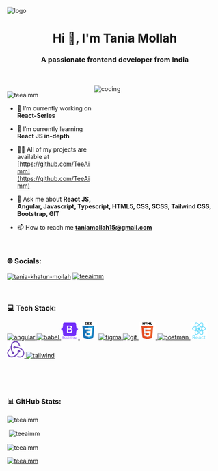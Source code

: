 ![logo](https://github.com/Sarita-16/Sarita-16/blob/main/banner.gif)

<h1 align="center">Hi 👋, I'm Tania Mollah</h1>
<h3 align="center">A passionate frontend developer from India</h3>

<br>
<br>

<img align="right" alt="coding" width="300" height="270" src="https://miro.medium.com/v2/resize:fit:1400/0*yBvA5CnEX3Sd4aod.gif">

<p align="left"> <img src="https://komarev.com/ghpvc/?username=teeaimm&label=Profile%20views&color=0e75b6&style=flat" alt="teeaimm" /> </p>


- 🔭 I’m currently working on **React-Series**

- 🌱 I’m currently learning **React JS in-depth**

- 👨‍💻 All of my projects are available at [https://github.com/TeeAimm](https://github.com/TeeAimm)

- 💬 Ask me about **React JS, Angular, Javascript, Typescript, HTML5, CSS, SCSS, Tailwind CSS, Bootstrap, GIT**

- 📫 How to reach me **taniamollah15@gmail.com**

<br>

<h3 align="left"> 🌐 Socials:</h3>
<p align="left">
  <a href="https://linkedin.com/in/tania-khatun-mollah" target="blank"><img align="center" src="https://raw.githubusercontent.com/rahuldkjain/github-profile-readme-generator/master/src/images/icons/Social/linked-in-alt.svg" alt="tania-khatun-mollah" height="30" width="40" /></a>
  <a href="https://github.com/TeeAimm"><img src="https://github-profile-trophy.vercel.app/?username=teeaimm" alt="teeaimm" height="30" width="40" /></a>
</p>

<br>

<h3 align="left">💻 Tech Stack:</h3>
<p align="left"> 
  <a href="https://angular.io" target="_blank" rel="noreferrer"> <img src="https://angular.io/assets/images/logos/angular/angular.svg" alt="angular" width="40" height="40"/> </a> 
  <a href="https://babeljs.io/" target="_blank" rel="noreferrer"> <img src="https://www.vectorlogo.zone/logos/babeljs/babeljs-icon.svg" alt="babel" width="40" height="40"/> </a> 
  <a href="https://getbootstrap.com" target="_blank" rel="noreferrer"> <img src="https://raw.githubusercontent.com/devicons/devicon/master/icons/bootstrap/bootstrap-plain-wordmark.svg" alt="bootstrap" width="40" height="40"/> </a> 
  <a ref="https://www.w3schools.com/css/" target="_blank" rel="noreferrer"> <img src="https://raw.githubusercontent.com/devicons/devicon/master/icons/css3/css3-original-wordmark.svg" alt="css3" width="40" height="40"/> </a> 
  <a href="https://www.figma.com/" target="_blank" rel="noreferrer"> <img src="https://www.vectorlogo.zone/logos/figma/figma-icon.svg" alt="figma" width="40" height="40"/> </a> 
  <a href="https://git-scm.com/" target="_blank" rel="noreferrer"> <img src="https://www.vectorlogo.zone/logos/git-scm/git-scm-icon.svg" alt="git" width="40" height="40"/> </a> 
  <a href="https://www.w3.org/html/" target="_blank" rel="noreferrer"> <img src="https://raw.githubusercontent.com/devicons/devicon/master/icons/html5/html5-original-wordmark.svg" alt="html5" width="40" height="40"/> </a> 
  <a href="https://postman.com" target="_blank" rel="noreferrer"> <img src="https://www.vectorlogo.zone/logos/getpostman/getpostman-icon.svg" alt="postman" width="40" height="40"/> </a> 
  <a href="https://reactjs.org/" target="_blank" rel="noreferrer"> <img src="https://raw.githubusercontent.com/devicons/devicon/master/icons/react/react-original-wordmark.svg" alt="react" width="40" height="40"/> </a> 
  <a href="https://redux.js.org" target="_blank" rel="noreferrer"> <img src="https://raw.githubusercontent.com/devicons/devicon/master/icons/redux/redux-original.svg" alt="redux" width="40" height="40"/> </a> 
  <a href="https://tailwindcss.com/" target="_blank" rel="noreferrer"> <img src="https://www.vectorlogo.zone/logos/tailwindcss/tailwindcss-icon.svg" alt="tailwind" width="40" height="40"/> </a> 
</p>

<br>
<br>
<br>

<h3 align="left">📊 GitHub Stats:</h3>
<p><img align="center" src="https://github-readme-stats.vercel.app/api/top-langs?username=teeaimm&show_icons=true&locale=en&layout=compact" alt="teeaimm" /></p>

<p>&nbsp;<img align="center" src="https://github-readme-stats.vercel.app/api?username=teeaimm&show_icons=true&locale=en" alt="teeaimm" /></p>

<p><img align="center" src="https://github-readme-streak-stats.herokuapp.com/?user=teeaimm&" alt="teeaimm" /></p>

<p align="left"> <a href="https://github.com/ryo-ma/github-profile-trophy"><img src="https://github-profile-trophy.vercel.app/?username=teeaimm" alt="teeaimm" /></a> </p>
